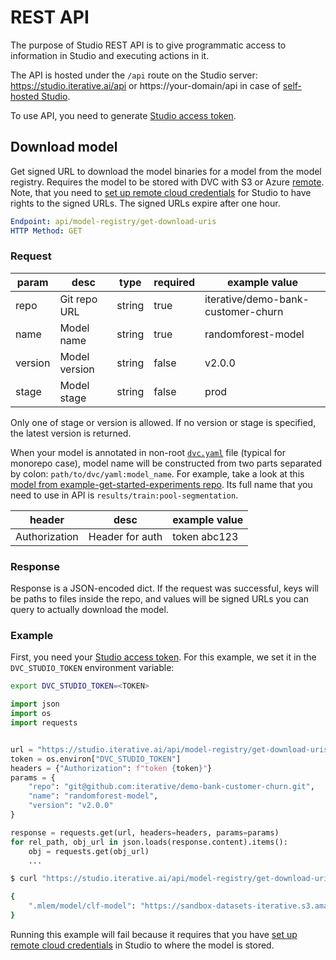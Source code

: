# REST API

The purpose of Studio REST API is to give programmatic access to information in
Studio and executing actions in it.

The API is hosted under the `/api` route on the Studio server:
https://studio.iterative.ai/api or https://your-domain/api in case of
[self-hosted Studio](/doc/studio/self-hosting/installation).

To use API, you need to generate
[Studio access token](/doc/studio/user-guide/account-management#studio-access-token).

## Download model

Get signed URL to download the model binaries for a model from the <abbr>model
registry</abbr>. Requires the model to be stored with DVC with S3 or Azure
[remote]. Note, that you need to
[set up remote cloud credentials](/doc/studio/user-guide/account-management#cloud-credentials)
for Studio to have rights to the signed URLs. The signed URLs expire after one
hour.

```yaml
Endpoint: api/model-registry/get-download-uris
HTTP Method: GET
```

### Request

| param   | desc          | type   | required | example value                      |
| ------- | ------------- | ------ | -------- | ---------------------------------- |
| repo    | Git repo URL  | string | true     | iterative/demo-bank-customer-churn |
| name    | Model name    | string | true     | randomforest-model                 |
| version | Model version | string | false    | v2.0.0                             |
| stage   | Model stage   | string | false    | prod                               |

Only one of stage or version is allowed. If no version or stage is specified,
the latest version is returned.

When your model is annotated in non-root [`dvc.yaml`] file (typical for monorepo
case), model name will be constructed from two parts separated by colon:
`path/to/dvc/yaml:model_name`. For example, take a look at this
[model from example-get-started-experiments repo](https://studio.iterative.ai/user/aguschin/models/VtQdva13kMSPsN_N8004aQ==/pool-segmentation/v1.0.1).
Its full name that you need to use in API is `results/train:pool-segmentation`.

| header        | desc            | example value |
| ------------- | --------------- | ------------- |
| Authorization | Header for auth | token abc123  |

### Response

Response is a JSON-encoded dict. If the request was successful, keys will be
paths to files inside the repo, and values will be signed URLs you can query to
actually download the model.

### Example

First, you need your [Studio access token]. For this example, we set it in the
`DVC_STUDIO_TOKEN` environment variable:

```sh
export DVC_STUDIO_TOKEN=<TOKEN>
```

<toggle>

<tab title="Python">

```python
import json
import os
import requests


url = "https://studio.iterative.ai/api/model-registry/get-download-uris"
token = os.environ["DVC_STUDIO_TOKEN"]
headers = {"Authorization": f"token {token}"}
params = {
    "repo": "git@github.com:iterative/demo-bank-customer-churn.git",
    "name": "randomforest-model",
    "version": "v2.0.0"
}

response = requests.get(url, headers=headers, params=params)
for rel_path, obj_url in json.loads(response.content).items():
    obj = requests.get(obj_url)
    ...
```

</tab>

<tab title="CLI">

```sh
$ curl "https://studio.iterative.ai/api/model-registry/get-download-uris?repo=git@github.com:iterative/demo-bank-customer-churn.git&name=randomforest-model&version=v2.0.0" --header "Authorization:token ${DVC_STUDIO_TOKEN}"

{
    ".mlem/model/clf-model": "https://sandbox-datasets-iterative.s3.amazonaws.com/bank-customer-churn/86/bd02376ac675568ba2fac566169ef9?X-Amz-Algorithm=AWS4-HMAC-SHA256&X-Amz-Credential=AKIAU7UXIWDIQFPCO76Q%2F20230706%2Fus-east-1%2Fs3%2Faws4_request&X-Amz-Date=20230706T134619Z&X-Amz-Expires=3600&X-Amz-SignedHeaders=host&X-Amz-Signature=6807259ddd1f4448ed1e3c5d4503039884f7779381ee556175096b0a884ba1a6"
}
```

</tab>

<admon type="warn">

Running this example will fail because it requires that you have [set up remote
cloud credentials] in Studio to where the model is stored.

</admon>

[remote]: /doc/user-guide/data-management/remote-storage
[`dvc.yaml`]: /doc/user-guide/project-structure/dvcyaml-files
[Studio access token]:
  /doc/studio/user-guide/account-management#studio-access-token
[set up remote cloud credentials]:
  /doc/studio/user-guide/account-management#cloud-credentials
